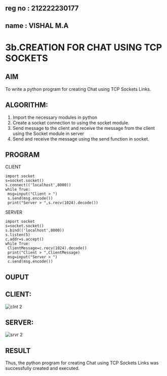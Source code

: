 ## reg no : 212222230177
## name : VISHAL M.A
# 3b.CREATION FOR CHAT USING TCP SOCKETS
## AIM
To write a python program for creating Chat using TCP Sockets Links.
## ALGORITHM:
1. Import the necessary modules in python
2. Create a socket connection to using the socket module.
3. Send message to the client and receive the message from the client using the Socket module in
 server
4. Send and receive the message using the send function in socket.
## PROGRAM
CLIENT

```
import socket
s=socket.socket()
s.connect(('localhost',8000))
while True:
 msg=input("Client > ")
 s.send(msg.encode())
 print("Server > ",s.recv(1024).decode())
```

SERVER
```
import socket
s=socket.socket()
s.bind(('localhost',8000))
s.listen(5)
c,addr=s.accept()
while True:
 ClientMessage=c.recv(1024).decode()
 print("Client > ",ClientMessage)
 msg=input("Server > ")
 c.send(msg.encode())
```



## OUPUT

## CLIENT:
![clnt 2](https://github.com/vishal21004/3b_CHAT_USING_TCP_SOCKETS/assets/119560110/0b05d5aa-073b-4a95-b690-96ae3e99b354)


## SERVER:
![srvr 2](https://github.com/vishal21004/3b_CHAT_USING_TCP_SOCKETS/assets/119560110/c9eb4ca5-ece9-4d5a-a165-f47349d00a36)











## RESULT
Thus, the python program for creating Chat using TCP Sockets Links was successfully 
created and executed.
